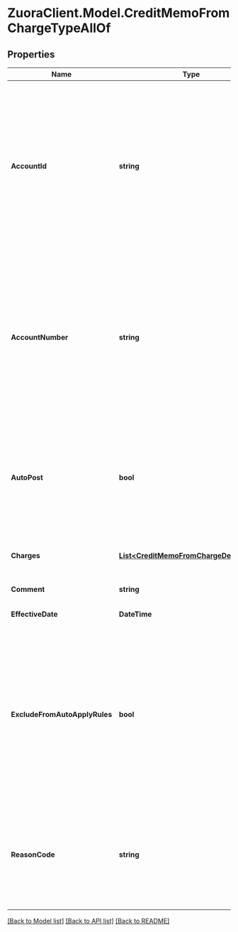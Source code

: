 # ZuoraClient.Model.CreditMemoFromChargeTypeAllOf

## Properties

Name | Type | Description | Notes
------------ | ------------- | ------------- | -------------
**AccountId** | **string** | The ID of the account associated with the credit memo.  **Note**: When creating credit memos from product rate plan charges, you must specify &#x60;accountNumber&#x60;, &#x60;accountId&#x60;, or both in the request body. If both fields are specified, they must correspond to the same account.  | 
**AccountNumber** | **string** | The number of the account associated with the credit memo.  **Note**: When creating credit memos from product rate plan charges, you must specify &#x60;accountNumber&#x60;, &#x60;accountId&#x60;, or both in the request body. If both fields are specified, they must correspond to the same account.  | [optional] 
**AutoPost** | **bool** | Whether to automatically post the credit memo after it is created.   Setting this field to &#x60;true&#x60;, you do not need to separately call the [Post a credit memo](https://www.zuora.com/developer/api-reference/#operation/PUT_PostCreditMemo) operation to post the credit memo.  | [optional] [default to false]
**Charges** | [**List&lt;CreditMemoFromChargeDetailType&gt;**](CreditMemoFromChargeDetailType.md) | Container for product rate plan charges. The maximum number of items is 1,000.  | [optional] 
**Comment** | **string** | Comments about the credit memo.  | [optional] 
**EffectiveDate** | **DateTime** | The date when the credit memo takes effect.  | [optional] 
**ExcludeFromAutoApplyRules** | **bool** | Whether the credit memo is excluded from the rule of automatically applying unapplied credit memos to invoices and debit memos during payment runs. If you set this field to &#x60;true&#x60;, a payment run does not pick up this credit memo or apply it to other invoices or debit memos.  | [optional] [default to false]
**ReasonCode** | **string** | A code identifying the reason for the transaction. The value must be an existing reason code or empty. If you do not specify a value, Zuora uses the default reason code.  | [optional] 

[[Back to Model list]](../README.md#documentation-for-models) [[Back to API list]](../README.md#documentation-for-api-endpoints) [[Back to README]](../README.md)

